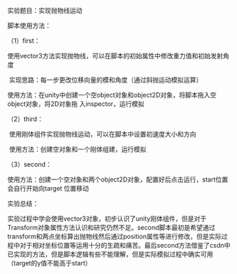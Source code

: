 实验题目：实现抛物线运动

脚本使用方法：

（1）first：

​		使用vector3方法实现抛物线，可以在脚本的初始属性中修改重力值和初始发射角度

​		实现思路：每一步更改位移向量的模和角度（通过斜抛运动模拟运算）

​		使用方法：在unity中创建一个空object对象和object2D对象，将脚本拖入空object对象，将2D对象拖		入inspector，运行模拟

（2）third：

​		使用刚体组件实现抛物线运动，可以在脚本中设置初速度大小和方向

​		使用方法：创建空对象和一个刚体组建，运行模拟

（3）second：

​		使用方法：创建一个空对象和两个object2D对象，配置好后点击运行，start位置会自行开始向target		位置移动

实验总结：

实验过程中学会使用vector3对象，初步认识了unity刚体组件，但是对于Transform对象属性方法认识和研究仍然不足。second脚本最初是希望通过transform和两点坐标算出抛物线然后通过position属性等进行修改，但是实际过程中对于相对坐标位置等运用十分的生疏和痛苦。最后second方法借鉴了csdn中已实现的方法，但是脚本逻辑有些不能理解，但是实际模拟过程中确实可用（target的y值不能高于start）